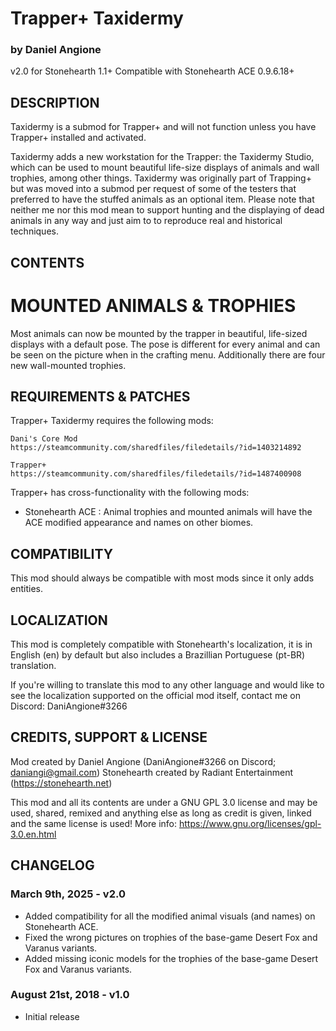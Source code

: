 # Trapper+ Taxidermy
### by Daniel Angione
v2.0 for Stonehearth 1.1+
Compatible with Stonehearth ACE 0.9.6.18+

## DESCRIPTION

Taxidermy is a submod for Trapper+ and will not function unless you have Trapper+ installed
and activated.

Taxidermy adds a new workstation for the Trapper: the Taxidermy Studio, which can be used to 
mount beautiful life-size displays of animals and wall trophies, among other things. Taxidermy 
was originally part of Trapping+ but was moved into a submod per request of some of the testers 
that preferred to have the stuffed animals as an optional item. Please note that neither me nor 
this mod mean to support hunting and the displaying of dead animals in any way and just aim to 
to reproduce real and historical techniques.

## CONTENTS

# MOUNTED ANIMALS & TROPHIES
Most animals can now be mounted by the trapper in beautiful, life-sized displays with a
default pose. The pose is different for every animal and can be seen on the picture when
in the crafting menu. Additionally there are four new wall-mounted trophies.

## REQUIREMENTS & PATCHES

Trapper+ Taxidermy requires the following mods:

	Dani's Core Mod
	https://steamcommunity.com/sharedfiles/filedetails/?id=1403214892
	
	Trapper+
	https://steamcommunity.com/sharedfiles/filedetails/?id=1487400908	

Trapper+ has cross-functionality with the following mods:

- Stonehearth ACE : Animal trophies and mounted animals will have the ACE modified appearance and names on other biomes.
	
## COMPATIBILITY

This mod should always be compatible with most mods since it only adds entities.

## LOCALIZATION

This mod is completely compatible with Stonehearth's localization, it is in English (en)
by default but also includes a Brazillian Portuguese (pt-BR) translation. 

If you're willing to translate this mod to any other language and would like to see the
localization supported on the official mod itself, contact me on Discord:
DaniAngione#3266

## CREDITS, SUPPORT & LICENSE

Mod created by Daniel Angione (DaniAngione#3266 on Discord; daniangi@gmail.com)
Stonehearth created by Radiant Entertainment (https://stonehearth.net)

This mod and all its contents are under a GNU GPL 3.0 license and may
be used, shared, remixed and anything else as long as credit is given, linked and the
same license is used! More info: https://www.gnu.org/licenses/gpl-3.0.en.html

## CHANGELOG

### March 9th, 2025 - v2.0
- Added compatibility for all the modified animal visuals (and names) on Stonehearth ACE.
- Fixed the wrong pictures on trophies of the base-game Desert Fox and Varanus variants.
- Added missing iconic models for the trophies of the base-game Desert Fox and Varanus variants.

### August 21st, 2018 - v1.0
- Initial release
